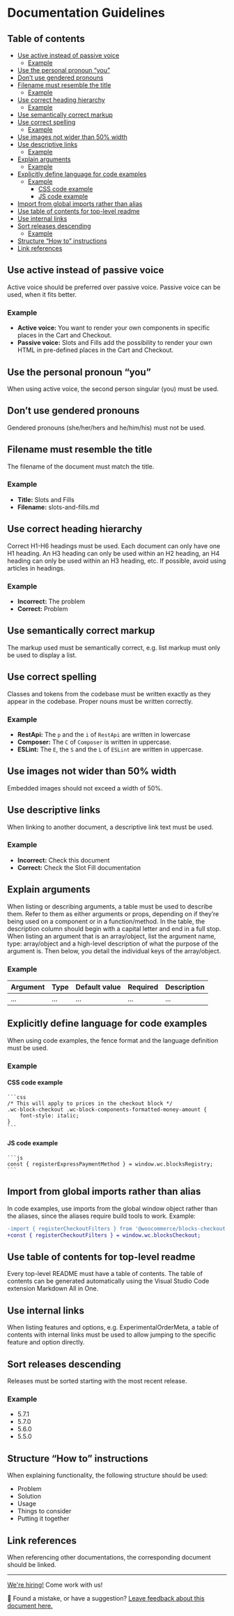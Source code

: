 # Documentation Guidelines <!-- omit in toc -->

## Table of contents <!-- omit in toc -->

-   [Use active instead of passive voice](#use-active-instead-of-passive-voice)
    -   [Example](#example)
-   [Use the personal pronoun “you”](#use-the-personal-pronoun-you)
-   [Don’t use gendered pronouns](#dont-use-gendered-pronouns)
-   [Filename must resemble the title](#filename-must-resemble-the-title)
    -   [Example](#example-1)
-   [Use correct heading hierarchy](#use-correct-heading-hierarchy)
    -   [Example](#example-2)
-   [Use semantically correct markup](#use-semantically-correct-markup)
-   [Use correct spelling](#use-correct-spelling)
    -   [Example](#example-3)
-   [Use images not wider than 50% width](#use-images-not-wider-than-50-width)
-   [Use descriptive links](#use-descriptive-links)
    -   [Example](#example-4)
-   [Explain arguments](#explain-arguments)
    -   [Example](#example-5)
-   [Explicitly define language for code examples](#explicitly-define-language-for-code-examples)
    -   [Example](#example-6)
        -   [CSS code example](#css-code-example)
        -   [JS code example](#js-code-example)
-   [Import from global imports rather than alias](#import-from-global-imports-rather-than-alias)
-   [Use table of contents for top-level readme](#use-table-of-contents-for-top-level-readme)
-   [Use internal links](#use-internal-links)
-   [Sort releases descending](#sort-releases-descending)
    -   [Example](#example-7)
-   [Structure “How to” instructions](#structure-how-to-instructions)
-   [Link references](#link-references)

## Use active instead of passive voice

Active voice should be preferred over passive voice. Passive voice can be used, when it fits better.

### Example

-   **Active voice:** You want to render your own components in specific places in the Cart and Checkout.
-   **Passive voice:** Slots and Fills add the possibility to render your own HTML in pre-defined places in the Cart and Checkout.

## Use the personal pronoun “you”

When using active voice, the second person singular (you) must be used.

## Don’t use gendered pronouns

Gendered pronouns (she/her/hers and he/him/his) must not be used.

## Filename must resemble the title

The filename of the document must match the title.

### Example

-   **Title:** Slots and Fills
-   **Filename:** slots-and-fills.md

## Use correct heading hierarchy

Correct H1-H6 headings must be used. Each document can only have one H1 heading. An H3 heading can only be used within an H2 heading, an H4 heading can only be used within an H3 heading, etc. If possible, avoid using articles in headings.

### Example

-   **Incorrect:** The problem
-   **Correct:** Problem

## Use semantically correct markup

The markup used must be semantically correct, e.g. list markup must only be used to display a list.

## Use correct spelling

Classes and tokens from the codebase must be written exactly as they appear in the codebase. Proper nouns must be written correctly.

### Example

-   **RestApi:** The `p` and the `i` of `RestApi` are written in lowercase
-   **Composer:** The `C` of `Composer` is written in uppercase.
-   **ESLint:** The `E`, the `S` and the `L` of `ESLint` are written in uppercase.

## Use images not wider than 50% width

Embedded images should not exceed a width of 50%.

## Use descriptive links

When linking to another document, a descriptive link text must be used.

### Example

-   **Incorrect:** Check this document
-   **Correct:** Check the Slot Fill documentation

## Explain arguments

When listing or describing arguments, a table must be used to describe them. Refer to them as either arguments or props, depending on if they’re being used on a component or in a function/method. In the table, the description column should begin with a capital letter and end in a full stop. When listing an argument that is an array/object, list the argument name, type: array/object and a high-level description of what the purpose of the argument is. Then below, you detail the individual keys of the array/object.

### Example

| Argument | Type | Default value | Required | Description |
| -------- | ---- | ------------- | -------- | ----------- |
| ...      | ...  | ...           | ...      | ...         |

## Explicitly define language for code examples

When using code examples, the fence format and the language definition must be used.

### Example

#### CSS code example

````text
```css
/* This will apply to prices in the checkout block */
.wc-block-checkout .wc-block-components-formatted-money-amount {
	font-style: italic;
}
```
````

#### JS code example

````text
```js
const { registerExpressPaymentMethod } = window.wc.blocksRegistry;
```
````

## Import from global imports rather than alias

In code examples, use imports from the global window object rather than the aliases, since the aliases require build tools to work. Example:

```diff
-import { registerCheckoutFilters } from '@woocommerce/blocks-checkout';
+const { registerCheckoutFilters } = window.wc.blocksCheckout;
```

## Use table of contents for top-level readme

Every top-level README must have a table of contents. The table of contents can be generated automatically using the Visual Studio Code extension Markdown All in One.

## Use internal links

When listing features and options, e.g. ExperimentalOrderMeta, a table of contents with internal links must be used to allow jumping to the specific feature and option directly.

## Sort releases descending

Releases must be sorted starting with the most recent release.

### Example

-   5.7.1
-   5.7.0
-   5.6.0
-   5.5.0

## Structure “How to” instructions

When explaining functionality, the following structure should be used:

-   Problem
-   Solution
-   Usage
-   Things to consider
-   Putting it together

## Link references

When referencing other documentations, the corresponding document should be linked.

<!-- FEEDBACK -->

---

[We're hiring!](https://woocommerce.com/careers/) Come work with us!

🐞 Found a mistake, or have a suggestion? [Leave feedback about this document here.](https://github.com/woocommerce/woocommerce-blocks/issues/new?assignees=&labels=type%3A+documentation&template=--doc-feedback.md&title=Feedback%20on%20./docs/contributors/documentation-guidelines.md)

<!-- /FEEDBACK -->

